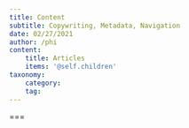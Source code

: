 ```yaml
---
title: Content
subtitle: Copywriting, Metadata, Navigation
date: 02/27/2021
author: /phi
content:
    title: Articles
    items: '@self.children'
taxonomy:
    category: 
    tag: 
---
```




===


